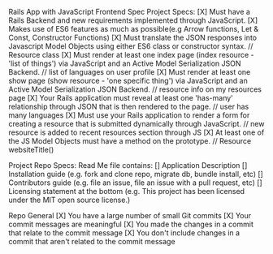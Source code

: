 Rails App with JavaScript Frontend Spec
Project Specs:
[X] Must have a Rails Backend and new requirements implemented through JavaScript.
[X] Makes use of ES6 features as much as possible(e.g Arrow functions, Let & Const, Constructor Functions)
[X] Must translate the JSON responses into Javascript Model Objects using either ES6 class or constructor syntax. // Resource class 
[X] Must render at least one index page (index resource - 'list of things') via JavaScript and an Active Model Serialization JSON Backend. // list of languages on user profile
[X] Must render at least one show page (show resource - 'one specific thing') via JavaScript and an Active Model Serialization JSON Backend. // resource info on my resources page
[X] Your Rails application must reveal at least one 'has-many' relationship through JSON that is then rendered to the page. // user has many languages
[X] Must use your Rails application to render a form for creating a resource that is submitted dynamically through JavaScript. // new resource is added to recent resources section through JS
[X] At least one of the JS Model Objects must have a method on the prototype. // Resource websiteTitle()


Project Repo Specs:
Read Me file contains:
[] Application Description
[] Installation guide (e.g. fork and clone repo, migrate db, bundle install, etc)
[] Contributors guide (e.g. file an issue, file an issue with a pull request, etc)
[] Licensing statement at the bottom (e.g. This project has been licensed under the MIT open source license.)

Repo General
[X] You have a large number of small Git commits
[X] Your commit messages are meaningful
[X] You made the changes in a commit that relate to the commit message
[X] You don't include changes in a commit that aren't related to the commit message
